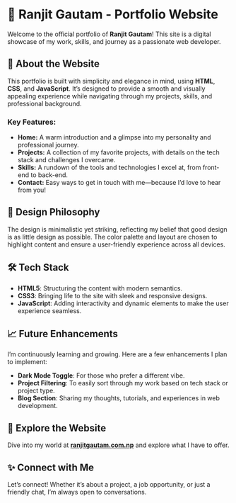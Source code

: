 # 🌟 Ranjit Gautam - Portfolio Website

Welcome to the official portfolio of **Ranjit Gautam**! This site is a digital showcase of my work, skills, and journey as a passionate web developer.

## 🚀 About the Website

This portfolio is built with simplicity and elegance in mind, using **HTML**, **CSS**, and **JavaScript**. It’s designed to provide a smooth and visually appealing experience while navigating through my projects, skills, and professional background.

### Key Features:
- **Home:** A warm introduction and a glimpse into my personality and professional journey.
- **Projects:** A collection of my favorite projects, with details on the tech stack and challenges I overcame.
- **Skills:** A rundown of the tools and technologies I excel at, from front-end to back-end.
- **Contact:** Easy ways to get in touch with me—because I’d love to hear from you!

## 🎨 Design Philosophy

The design is minimalistic yet striking, reflecting my belief that good design is as little design as possible. The color palette and layout are chosen to highlight content and ensure a user-friendly experience across all devices.

## 🛠️ Tech Stack

- **HTML5**: Structuring the content with modern semantics.
- **CSS3**: Bringing life to the site with sleek and responsive designs.
- **JavaScript**: Adding interactivity and dynamic elements to make the user experience seamless.

## 📈 Future Enhancements

I’m continuously learning and growing. Here are a few enhancements I plan to implement:
- **Dark Mode Toggle**: For those who prefer a different vibe.
- **Project Filtering**: To easily sort through my work based on tech stack or project type.
- **Blog Section**: Sharing my thoughts, tutorials, and experiences in web development.

## 👀 Explore the Website

Dive into my world at **[ranjitgautam.com.np](https://ranjitgautam.com.np/)** and explore what I have to offer. 

## ✨ Connect with Me

Let’s connect! Whether it’s about a project, a job opportunity, or just a friendly chat, I’m always open to conversations.

